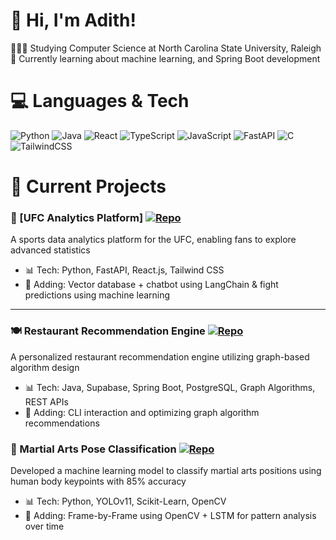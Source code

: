 <!-- Level 3: Add custom code -->

# 👋 Hi, I'm Adith!
👩🏻‍🎓 Studying Computer Science at North Carolina State University, Raleigh<br/>
💭 Currently learning about machine learning, and Spring Boot development<br/>


# 💻 Languages & Tech
<!-- Badges from https://github.com/Ileriayo/markdown-badges -->
![Python](https://img.shields.io/badge/python-3670A0?style=for-the-badge&logo=python&logoColor=ffdd54)
![Java](https://img.shields.io/badge/java-%23ED8B00.svg?style=for-the-badge&logo=openjdk&logoColor=white)
![React](https://img.shields.io/badge/react-%2320232a.svg?style=for-the-badge&logo=react&logoColor=%2361DAFB)
![TypeScript](https://img.shields.io/badge/typescript-%23007ACC.svg?style=for-the-badge&logo=typescript&logoColor=white)
![JavaScript](https://img.shields.io/badge/javascript-%23323330.svg?style=for-the-badge&logo=javascript&logoColor=%23F7DF1E)
![FastAPI](https://img.shields.io/badge/FastAPI-009688?style=for-the-badge&logo=fastapi&logoColor=white)
![C](https://img.shields.io/badge/c-%2300599C.svg?style=for-the-badge&logo=c&logoColor=white)<br/>
![TailwindCSS](https://img.shields.io/badge/tailwindcss-%2338B2AC.svg?style=for-the-badge&logo=tailwind-css&logoColor=white)

# 🚧 Current Projects

### 🧠 [UFC Analytics Platform]   [![Repo](https://img.shields.io/badge/GitHub-Repo-blue?logo=github)](https://github.com/avenka29/StrikeStat)
A sports data analytics platform for the UFC, enabling fans to explore advanced statistics
- 📊 Tech: Python, FastAPI, React.js, Tailwind CSS
- 🤖 Adding: Vector database + chatbot using LangChain & fight predictions using machine learning

---

### 🍽️ Restaurant Recommendation Engine [![Repo](https://img.shields.io/badge/GitHub-Repo-blue?logo=github)](https://github.com/adithvenkatesh/restaurant-recommendation)
A personalized restaurant recommendation engine utilizing graph-based algorithm design  
- 📊 Tech: Java, Supabase, Spring Boot, PostgreSQL, Graph Algorithms, REST APIs  
- 🤖 Adding: CLI interaction and optimizing graph algorithm recommendations

### 🥋 Martial Arts Pose Classification [![Repo](https://img.shields.io/badge/GitHub-Repo-blue?logo=github)](https://github.com/adithvenkatesh/martial-arts-pose-classification)
Developed a machine learning model to classify martial arts positions using human body keypoints with 85% accuracy
- 📊 Tech: Python, YOLOv11, Scikit-Learn, OpenCV
- 🤖 Adding: Frame-by-Frame using OpenCV + LSTM for pattern analysis over time



###
